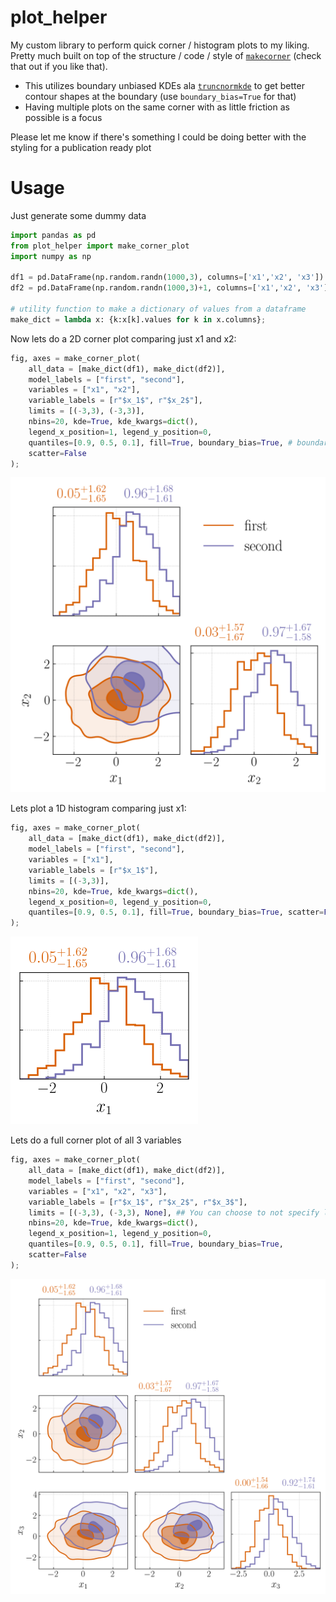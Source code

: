 # plot_helper

My custom library to perform quick corner / histogram plots to my liking. Pretty much built on top of the structure / code / style of [`makecorner`](https://github.com/tcallister/makecorner) (check that out if you like that).

- This utilizes boundary unbiased KDEs ala [`truncnormkde`](https://github.com/Potatoasad/truncnormkde) to get better contour shapes at the boundary (use `boundary_bias=True` for that)
- Having multiple plots on the same corner with as little friction as possible is a focus

Please let me know if there's something I could be doing better with the styling for a publication ready plot 


Usage
===============================================================

Just generate some dummy data

```python
import pandas as pd
from plot_helper import make_corner_plot
import numpy as np

df1 = pd.DataFrame(np.random.randn(1000,3), columns=['x1','x2', 'x3']) # dataset 1
df2 = pd.DataFrame(np.random.randn(1000,3)+1, columns=['x1','x2', 'x3']) # dataset 2

# utility function to make a dictionary of values from a dataframe
make_dict = lambda x: {k:x[k].values for k in x.columns}; 
```

Now lets do a 2D corner plot comparing just x1 and x2:

```python
fig, axes = make_corner_plot(
    all_data = [make_dict(df1), make_dict(df2)],
    model_labels = ["first", "second"],
    variables = ["x1", "x2"],
    variable_labels = [r"$x_1$", r"$x_2$"],
    limits = [(-3,3), (-3,3)],
    nbins=20, kde=True, kde_kwargs=dict(),
    legend_x_position=1, legend_y_position=0,
    quantiles=[0.9, 0.5, 0.1], fill=True, boundary_bias=True, # boundary bias=True uses the truncnormkde to get less boundary bias
    scatter=False
);
```

<img src="./examples/example_2D.png" width="600" />



Lets plot a 1D histogram comparing just x1:

```python
fig, axes = make_corner_plot(
    all_data = [make_dict(df1), make_dict(df2)],
    model_labels = ["first", "second"],
    variables = ["x1"],
    variable_labels = [r"$x_1$"],
    limits = [(-3,3)],
    nbins=20, kde=True, kde_kwargs=dict(),
    legend_x_position=0, legend_y_position=0,
    quantiles=[0.9, 0.5, 0.1], fill=True, boundary_bias=True, scatter=False
);
```

<img src="./examples/example_1D.png" width="300" />

Lets do a full corner plot of all 3 variables

```python
fig, axes = make_corner_plot(
    all_data = [make_dict(df1), make_dict(df2)],
    model_labels = ["first", "second"],
    variables = ["x1", "x2", "x3"],
    variable_labels = [r"$x_1$", r"$x_2$", r"$x_3$"],
    limits = [(-3,3), (-3,3), None], ## You can choose to not specify limits for some of them
    nbins=20, kde=True, kde_kwargs=dict(),
    legend_x_position=1, legend_y_position=0,
    quantiles=[0.9, 0.5, 0.1], fill=True, boundary_bias=True,
    scatter=False
);
```

<img src="./examples/example_ND.png" width="900" />
